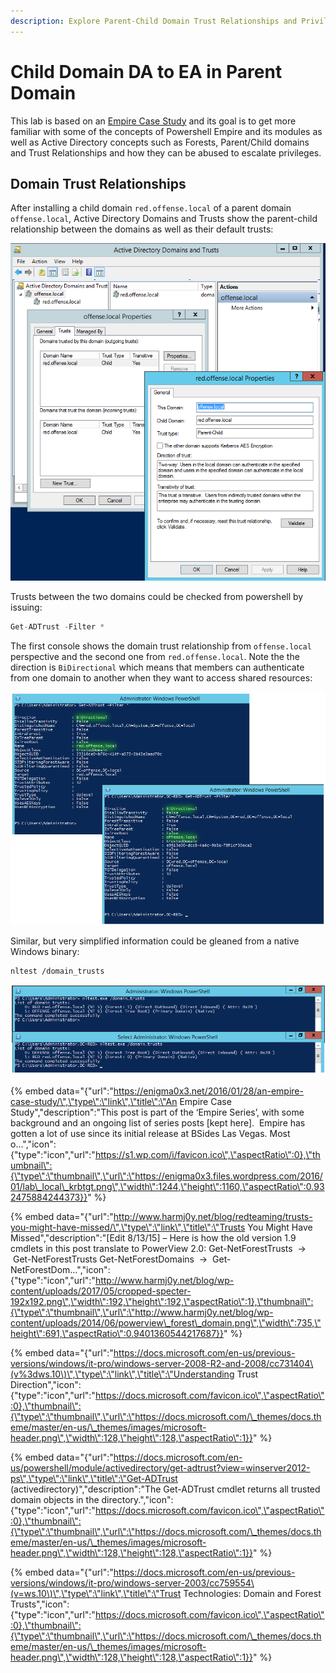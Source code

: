 ```yaml
---
description: Explore Parent-Child Domain Trust Relationships and Privilege Escalation
---
```


# Child Domain DA to EA in Parent Domain

This lab is based on an [Empire Case Study](https://enigma0x3.net/2016/01/28/an-empire-case-study/) and its goal is to get more familiar with some of the concepts of Powershell Empire and its modules as well as Active Directory concepts such as Forests, Parent/Child domains and Trust Relationships and how they can be abused to escalate privileges.

## Domain Trust Relationships

After installing a child domain `red.offense.local` of a parent domain `offense.local`, Active Directory Domains and Trusts show the parent-child relationship between the domains as well as their default trusts:

![](../../.gitbook/assets/domains-trusts1.png)

Trusts between the two domains could be checked from powershell by issuing:

```csharp
Get-ADTrust -Filter *
```

The first console shows the domain trust relationship from `offense.local` perspective and the second one from `red.offense.local`. Note the the direction is `BiDirectional` which means that members can authenticate from one domain to another when they want to access shared resources:

![](../../.gitbook/assets/domains-trusts2.png)

Similar, but very simplified information could be gleaned from a native Windows binary:

```text
nltest /domain_trusts
```

![](../../.gitbook/assets/domains-nltest.png)

{% embed data="{\"url\":\"https://enigma0x3.net/2016/01/28/an-empire-case-study/\",\"type\":\"link\",\"title\":\"An Empire Case Study\",\"description\":\"This post is part of the ‘Empire Series’, with some background and an ongoing list of series posts \[kept here\].  Empire has gotten a lot of use since its initial release at BSides Las Vegas. Most o…\",\"icon\":{\"type\":\"icon\",\"url\":\"https://s1.wp.com/i/favicon.ico\",\"aspectRatio\":0},\"thumbnail\":{\"type\":\"thumbnail\",\"url\":\"https://enigma0x3.files.wordpress.com/2016/01/lab\_local\_krbtgt.png\",\"width\":1244,\"height\":1160,\"aspectRatio\":0.932475884244373}}" %}

{% embed data="{\"url\":\"http://www.harmj0y.net/blog/redteaming/trusts-you-might-have-missed/\",\"type\":\"link\",\"title\":\"Trusts You Might Have Missed\",\"description\":\"\[Edit 8/13/15\] – Here is how the old version 1.9 cmdlets in this post translate to PowerView 2.0: Get-NetForestTrusts  ->  Get-NetForestTrusts Get-NetForestDomains  ->  Get-NetForestDom…\",\"icon\":{\"type\":\"icon\",\"url\":\"http://www.harmj0y.net/blog/wp-content/uploads/2017/05/cropped-specter-192x192.png\",\"width\":192,\"height\":192,\"aspectRatio\":1},\"thumbnail\":{\"type\":\"thumbnail\",\"url\":\"http://www.harmj0y.net/blog/wp-content/uploads/2014/06/powerview\_forest\_domain.png\",\"width\":735,\"height\":691,\"aspectRatio\":0.9401360544217687}}" %}

{% embed data="{\"url\":\"https://docs.microsoft.com/en-us/previous-versions/windows/it-pro/windows-server-2008-R2-and-2008/cc731404\(v%3dws.10\)\",\"type\":\"link\",\"title\":\"Understanding Trust Direction\",\"icon\":{\"type\":\"icon\",\"url\":\"https://docs.microsoft.com/favicon.ico\",\"aspectRatio\":0},\"thumbnail\":{\"type\":\"thumbnail\",\"url\":\"https://docs.microsoft.com/\_themes/docs.theme/master/en-us/\_themes/images/microsoft-header.png\",\"width\":128,\"height\":128,\"aspectRatio\":1}}" %}

{% embed data="{\"url\":\"https://docs.microsoft.com/en-us/powershell/module/activedirectory/get-adtrust?view=winserver2012-ps\",\"type\":\"link\",\"title\":\"Get-ADTrust \(activedirectory\)\",\"description\":\"The Get-ADTrust cmdlet returns all trusted domain objects in the directory.\",\"icon\":{\"type\":\"icon\",\"url\":\"https://docs.microsoft.com/favicon.ico\",\"aspectRatio\":0},\"thumbnail\":{\"type\":\"thumbnail\",\"url\":\"https://docs.microsoft.com/\_themes/docs.theme/master/en-us/\_themes/images/microsoft-header.png\",\"width\":128,\"height\":128,\"aspectRatio\":1}}" %}

{% embed data="{\"url\":\"https://docs.microsoft.com/en-us/previous-versions/windows/it-pro/windows-server-2003/cc759554\(v=ws.10\)\",\"type\":\"link\",\"title\":\"Trust Technologies: Domain and Forest Trusts\",\"icon\":{\"type\":\"icon\",\"url\":\"https://docs.microsoft.com/favicon.ico\",\"aspectRatio\":0},\"thumbnail\":{\"type\":\"thumbnail\",\"url\":\"https://docs.microsoft.com/\_themes/docs.theme/master/en-us/\_themes/images/microsoft-header.png\",\"width\":128,\"height\":128,\"aspectRatio\":1}}" %}

